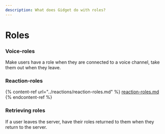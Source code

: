```yaml
---
description: What does Gidget do with roles?
---
```


# Roles

### Voice-roles

Make users have a role when they are connected to a voice channel, take them out when they leave.

### Reaction-roles

{% content-ref url="../reactions/reaction-roles.md" %}
[reaction-roles.md](../reactions/reaction-roles.md)
{% endcontent-ref %}

### Retrieving roles

If a user leaves the server, have their roles returned to them when they return to the server.
